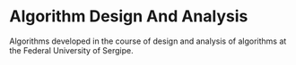 # Algorithm Design And Analysis
Algorithms developed in the course of design and analysis of algorithms at the Federal University of Sergipe.